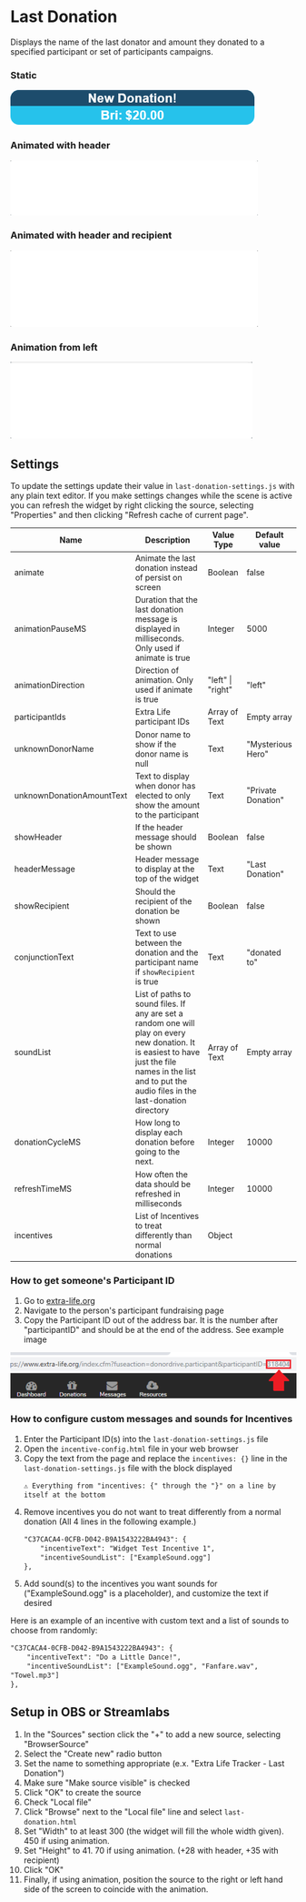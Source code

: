 # Last Donation

Displays the name of the last donator and amount they donated to a specified participant or set of participants campaigns.

### Static

![Last Donation](../images/Last-Donation-Preview.png)

### Animated with header

![Animated Last Donation](../images/last-donation-animated-preview.gif)

### Animated with header and recipient

![Animated Last Donation with recipient](../images/last-donation-animated-with-recipient-preview.gif)

### Animation from left

![Animated Last Donation from left](../images/last-donation-animated-left-preview.gif)

## Settings
To update the settings update their value in `last-donation-settings.js` with any plain text editor. If you make settings changes while the scene is active you can refresh the widget by right clicking the source, selecting "Properties" and then clicking "Refresh cache of current page".

| Name | Description | Value Type | Default value |
|---|---|---|---|
| animate | Animate the last donation instead of persist on screen | Boolean | false |
| animationPauseMS | Duration that the last donation message is displayed in milliseconds. Only used if animate is true | Integer | 5000 |
| animationDirection | Direction of animation. Only used if animate is true | "left" \| "right" | "left" |
| participantIds | Extra Life participant IDs | Array of Text | Empty array |
| unknownDonorName | Donor name to show if the donor name is null | Text | "Mysterious Hero" |
| unknownDonationAmountText | Text to display when donor has elected to only show the amount to the participant | Text | "Private Donation" |
| showHeader | If the header message should be shown | Boolean | false |
| headerMessage | Header message to display at the top of the widget| Text | "Last Donation" |
| showRecipient | Should the recipient of the donation be shown | Boolean | false |
| conjunctionText | Text to use between the donation and the participant name if `showRecipient` is true | Text | "donated to" |
| soundList | List of paths to sound files. If any are set a random one will play on every new donation. It is easiest to have just the file names in the list and to put the audio files in the last-donation directory | Array of Text | Empty array |
| donationCycleMS | How long to display each donation before going to the next. | Integer | 10000 |
| refreshTimeMS | How often the data should be refreshed in milliseconds | Integer | 10000 |
| incentives | List of Incentives to treat differently than normal donations | Object |  |

### How to get someone's Participant ID

1. Go to [extra-life.org](https://www.extra-life.org/)
2. Navigate to the person's participant fundraising page
3. Copy the Participant ID out of the address bar. It is the number after "participantID" and should be at the end of the address. See example image

![Get-Participant-ID](../images/where-to-find-your-id.png)

### How to configure custom messages and sounds for Incentives

1. Enter the Participant ID(s) into the `last-donation-settings.js` file
2. Open the `incentive-config.html` file in your web browser
3. Copy the text from the page and replace the `incentives: {}` line in the `last-donation-settings.js` file with the block displayed
	```
	⚠ Everything from "incentives: {" through the "}" on a line by itself at the bottom
	```
4. Remove incentives you do not want to treat differently from a normal donation (All 4 lines in the following example.)
	```
	"C37CACA4-0CFB-D042-B9A1543222BA4943": {
		"incentiveText": "Widget Test Incentive 1",
		"incentiveSoundList": ["ExampleSound.ogg"]
	},
	```
5. Add sound(s) to the incentives you want sounds for ("ExampleSound.ogg" is a placeholder), and customize the text if desired

Here is an example of an incentive with custom text and a list of sounds to choose from randomly:

```
"C37CACA4-0CFB-D042-B9A1543222BA4943": {
	"incentiveText": "Do a Little Dance!",
	"incentiveSoundList": ["ExampleSound.ogg", "Fanfare.wav", "Towel.mp3"]
},
```

## Setup in OBS or Streamlabs
1. In the "Sources" section click the "+" to add a new source, selecting "BrowserSource"
2. Select the "Create new" radio button
3. Set the name to something appropriate (e.x. "Extra Life Tracker - Last Donation")
4. Make sure "Make source visible" is checked
5. Click "OK" to create the source
6. Check "Local file"
7. Click "Browse" next to the "Local file" line and select `last-donation.html`
8. Set "Width" to at least 300 (the widget will fill the whole width given). 450 if using animation.
9. Set "Height" to 41. 70 if using animation. (+28 with header, +35 with recipient)
10. Click "OK"
11. Finally, if using animation, position the source to the right or left hand side of the screen to coincide with the animation.
